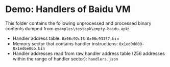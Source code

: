 # Demo: Handlers of Baidu VM

This folder contains the following unprocessed and processed binary contents dumped from `examples\testapk\empty-baidu.apk`:

* Handler address table: `0x06c92c18-0x06c93157.bin`
* Memory sector that contains handler instructions: `0x1ed0d000-0x1ed6e86b.bin`
* Handler addresses read from raw handler address table (256 addresses within the range of handler sector): `handlers.json`
